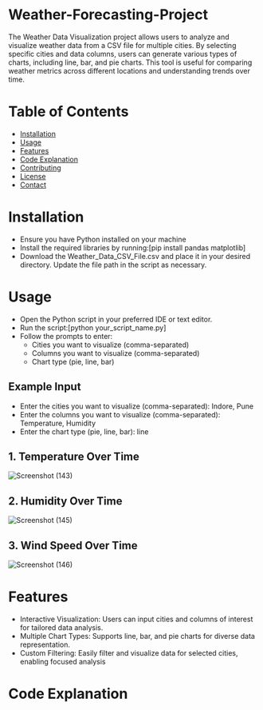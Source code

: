 # Weather-Forecasting-Project
The Weather Data Visualization project allows users to analyze and visualize weather data from a CSV file for multiple cities. By selecting specific cities and data columns, users can generate various types of charts, including line, bar, and pie charts. This tool is useful for comparing weather metrics across different locations and understanding trends over time.
# Table of Contents
  - [Installation](#Installation)
  - [Usage](#Usage)
  - [Features](#Features)
  - [Code Explanation](#CodeExplanation)
  - [Contributing](#Contributing)
  - [License](#License)
  - [Contact](#Contact)
# Installation
  - Ensure you have Python installed on your machine
  - Install the required libraries by running:[pip install pandas matplotlib]
  - Download the Weather_Data_CSV_File.csv and place it in your desired directory. Update the file path in the script as necessary.
# Usage
  - Open the Python script in your preferred IDE or text editor.
  - Run the script:[python your_script_name.py]
  - Follow the prompts to enter:
     - Cities you want to visualize (comma-separated)
     - Columns you want to visualize (comma-separated)
     - Chart type (pie, line, bar)
## Example Input
  - Enter the cities you want to visualize (comma-separated): Indore, Pune
  - Enter the columns you want to visualize (comma-separated): Temperature, Humidity
  - Enter the chart type (pie, line, bar): line
## 1. Temperature Over Time
![Screenshot (143)](https://github.com/user-attachments/assets/acfe543c-c9a3-4645-b630-e4576f826fd5)

## 2. Humidity Over Time
![Screenshot (145)](https://github.com/user-attachments/assets/c6e5f498-4d80-4413-925e-cc9fc5c9122e)

## 3. Wind Speed Over Time
![Screenshot (146)](https://github.com/user-attachments/assets/da2a8cc6-0451-47f6-bc07-e10ac40ae229)

# Features 
   - Interactive Visualization: Users can input cities and columns of interest for tailored data analysis.
   - Multiple Chart Types: Supports line, bar, and pie charts for diverse data representation.
   - Custom Filtering: Easily filter and visualize data for selected cities, enabling focused analysis

# Code Explanation
